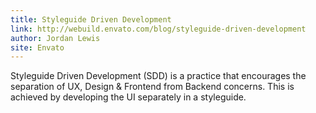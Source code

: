 ```yaml
---
title: Styleguide Driven Development
link: http://webuild.envato.com/blog/styleguide-driven-development
author: Jordan Lewis
site: Envato
---
```


Styleguide Driven Development (SDD) is a practice that encourages the separation of UX, Design & Frontend from Backend concerns. This is achieved by developing the UI separately in a styleguide.
